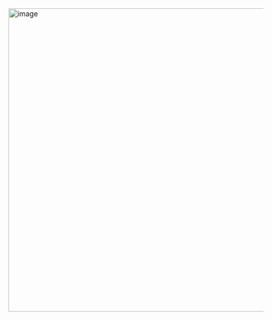 <img width="599" alt="image" src="https://user-images.githubusercontent.com/36266068/224804897-60f2ddff-0b76-44bc-b196-1446901c7790.png">
